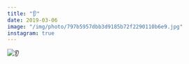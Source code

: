 ```yaml
---
title: "👂"
date: 2019-03-06
image: "/img/photo/797b5957dbb3d9185b72f2290110b6e9.jpg"
instagram: true
---
```


![👂](/img/photo/797b5957dbb3d9185b72f2290110b6e9.jpg)
